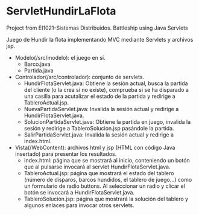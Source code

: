 # ServletHundirLaFlota
Project from EI1021-Sistemas Distribuidos. Battleship using Java Servlets

Juego de Hundir la flota implementando MVC mediante Servlets y archivos jsp.

- Modelo(/src/modelo): el juego en sí.
  - Barco.java
  - Partida.java
- Controlador(/src/controlador): conjunto de servlets.
  - HundirFlotaServlet.java: Obtiene la sesión actual, busca la partida del cliente (o la crea si no existe), comprueba si se ha disparado a una casilla para acutalizar el estado de la partida y redirige a TableroActual.jsp.
  - NuevaPartidaServlet.java: Invalida la sesión actual y redirige a HundirFlotaServlet.java.
  - SolucionPartidaServlet.java: Obtiene la partida en juego, invalida la sesión y redirige a TableroSolucion.jsp pasándole la partida.
  - SalirPartidaServlet.java: Invalida la sesión actual y redirige a index.html.
- Vista(/WebContent): archivos html y jsp (HTML con código Java insertado) para presentar los resultados.
  - index.html: página que se mostrará al inicio, conteniendo un botón que al pulsarse invocará al servlet HundirFlotaServlet.java.
  - TableroActual.jsp: página que mostrará el estado del tablero (número de disparos, barcos hundidos, el tablero de juego...) como un formulario de radio buttons. Al seleccionar un radio y clicar el botón se invocará a HundirFlotaServlet.java. 
  - TableroSolución.jsp: página que mostrará la solución del tablero y algunos enlaces para invocar otros servlets.
